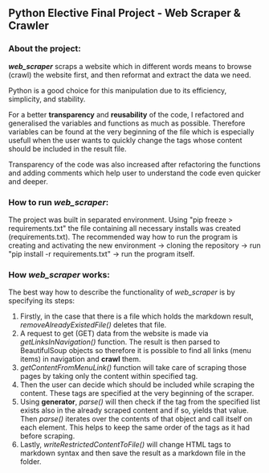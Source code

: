 ## Python Elective Final Project - Web Scraper & Crawler
### About the project:
**_web_scraper_** scraps a website which in different words means to browse (crawl) the website first, and then reformat and extract the data we need. 

Python is a good choice for this manipulation due to its efficiency, simplicity, and stability.

For a better **transparency** and **reusability** of the code, I refactored and generalised the variables and functions as much as possible. Therefore variables can be found at the very beginning of the file which is especially usefull when the user wants to quickly change the tags whose content should be included in the result file. 

Transparency of the code was also increased after refactoring the functions and adding comments which help user to understand the code even quicker and deeper.

### How to run _web_scraper_:
The project was built in separated environment. Using "pip freeze > requirements.txt" the file containing all necessary installs was created (requirements.txt). The recommended way how to run the program is creating and activating the new environment -> cloning the repository -> run "pip install -r requirements.txt" -> run the program itself.

### How _web_scraper_ works:
The best way how to describe the functionality of _web_scraper_ is by specifying its steps:

1. Firstly, in the case that there is a file which holds the markdown result, _removeAlreadyExistedFile()_ deletes that file.
2. A request to get (GET) data from the website is made via _getLinksInNavigation()_ function. The result is then parsed to BeautifulSoup objects so therefore it is possible to find all links (menu items) in navigation and **crawl** them.
3. _getContentFromMenuLink()_ function will take care of scraping those pages by taking only the content within specified tag. 
4. Then the user can decide which <tags> should be included while scraping the content. These tags are specified at the very beginning of the scraper.
5. Using **generator**, _parse()_ will then check if the tag from the specified list exists also in the already scraped content and if so, yields that value. Then _parse()_ iterates over the contents of that object and call itself on each element. This helps to keep the same order of the tags as it had before scraping.
6. Lastly, _writeRestrictedContentToFile()_ will change HTML tags to markdown syntax and then save the result as a markdown file in the folder.
